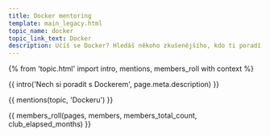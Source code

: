 ```yaml
---
title: Docker mentoring
template: main_legacy.html
topic_name: docker
topic_link_text: Docker
description: Učíš se Docker? Hledáš někoho zkušenějšího, kdo ti poradí, když se zasekneš? Kdo ti ukáže správné postupy a nasměruje tě na kvalitní návody nebo kurzy?
---
```

{% from 'topic.html' import intro, mentions, members_roll with context %}

{{ intro('Nech si poradit s Dockerem', page.meta.description) }}

{{ mentions(topic, 'Dockeru') }}

{{ members_roll(pages, members, members_total_count, club_elapsed_months) }}
